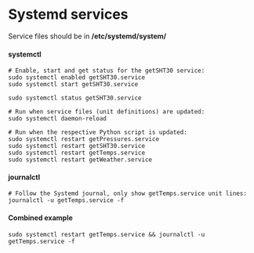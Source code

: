 # Systemd services

Service files should be in **/etc/systemd/system/**

#### systemctl

```shell
# Enable, start and get status for the getSHT30 service:
sudo systemctl enabled getSHT30.service
sudo systemctl start getSHT30.service

sudo systemctl status getSHT30.service
```

```shell
# Run when service files (unit definitions) are updated:
sudo systemctl daemon-reload

# Run when the respective Python script is updated:
sudo systemctl restart getPressures.service
sudo systemctl restart getSHT30.service
sudo systemctl restart getTemps.service
sudo systemctl restart getWeather.service
```

#### journalctl

```shell
# Follow the Systemd journal, only show getTemps.service unit lines:
journalctl -u getTemps.service -f
```

#### Combined example
```shell
sudo systemctl restart getTemps.service && journalctl -u getTemps.service -f
```
